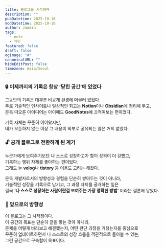 ```yaml
---
title: 블로그를 시작하며
description: ""
pubDatetime: 2025-10-16
modDatetime: 2025-10-16
author: Jaemin
tags:
  - note
  - 개인
featured: false
draft: false
ogImage: "#"
canonicalURL: ""
hideEditPost: false
timezone: Asia/Seoul
---
```

### 🔒 이제까지의 기록은 항상 ‘닫힌 공간’에 있었다

그동안의 기록은 대부분 비공개 환경에 머물러 있었다. </br>
주로 기술적인 인사이트나 일상적인 회고는 **Notion**이나 **Obsidian**에 정리해 두고,  
문득 떠오른 아이디어는 아이패드 **GoodNotes**에 끄적여보는 편이었다. 

기록 자체는 꾸준히 이어왔지만,  
내가 오픈하지 않는 이상 그 내용이 외부로 공유되는 일은 거의 없었다.

### 🔓 공개 블로그로 전환하게 된 계기

누군가에게 보여주기보단 나 스스로 성장하고자 함의 성격이 더 강했고,  
기록하는 행위 자체를 좋아하는 편이었다. </br>
그래도 늘 **velog**나 **tistory** 등 이용도 고려는 해왔다.

문득 개발자로서의 방향성과 경험을 단순히 쌓아두는 것이 아니라,  
기술적인 성장을 기록으로 남기고, 그 과정 자체를 공개하는 일은  
결국 **‘나 스스로 성장하는 사람이란걸 보여주는 가장 명확한 방법'** 이라는 결론에 닿았다.

### 🚀 앞으로의 방향성

이 블로그는 그 시작점이다.  
이 공간의 목표는 단순히 글을 쌓는 것이 아니라,   
문제를 어떻게 바라보고 해결했는지, 어떤 판단 과정을 거쳤는지를 중심으로    
꾸준히 업데이트하면서 나 스스로의 성장 흐름을 객관적으로 돌아볼 수 있는,  
그런 공간으로 구축함이 목표이다.